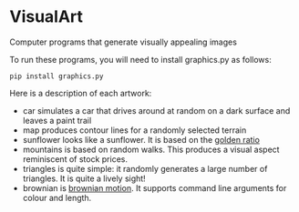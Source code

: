 # VisualArt
Computer programs that generate visually appealing images

To run these programs, you will need to install graphics.py as follows:

    pip install graphics.py

Here is a description of each artwork:
- car simulates a car that drives around at random on a dark surface and leaves a paint trail
- map produces contour lines for a randomly selected terrain
- sunflower looks like a sunflower. It is based on the [golden ratio](https://en.wikipedia.org/wiki/Golden_ratio)
- mountains is based on random walks. This produces a visual aspect reminiscent of stock prices.
- triangles is quite simple: it randomly generates a large number of triangles. It is quite a lively sight!
- brownian is [brownian motion](https://en.wikipedia.org/wiki/Brownian_motion).
It supports command line arguments for colour and length.
